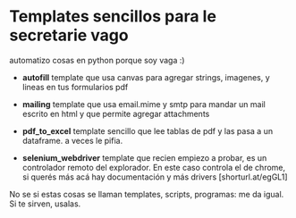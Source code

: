 # Templates sencillos para le secretarie vago
automatizo cosas en python porque soy vaga :)

- **autofill** template que usa canvas para agregar strings, imagenes, y lineas en tus formularios pdf 

- **mailing** template que usa email.mime y smtp para mandar un mail escrito en html y que permite agregar attachments
- **pdf_to_excel** template sencillo que lee tablas de pdf y las pasa a un dataframe. a veces le pifia.

-  **selenium_webdriver** template que recien empiezo a probar, es un controlador remoto del explorador. En este caso controla el de chrome, si querés más acá hay documentación y más drivers [shorturl.at/egGL1]

No se si estas cosas se llaman templates, scripts, programas: me da igual. Si te sirven, usalas.